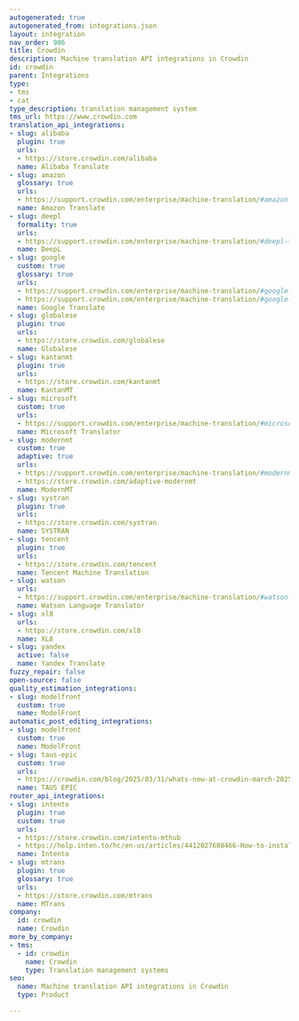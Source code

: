 ```yaml
---
autogenerated: true
autogenerated_from: integrations.json
layout: integration
nav_order: 986
title: Crowdin
description: Machine translation API integrations in Crowdin
id: crowdin
parent: Integrations
type:
- tms
- cat
type_description: translation management system
tms_url: https://www.crowdin.com
translation_api_integrations:
- slug: alibaba
  plugin: true
  urls:
  - https://store.crowdin.com/alibaba
  name: Alibaba Translate
- slug: amazon
  glossary: true
  urls:
  - https://support.crowdin.com/enterprise/machine-translation/#amazon-translate
  name: Amazon Translate
- slug: deepl
  formality: true
  urls:
  - https://support.crowdin.com/enterprise/machine-translation/#deepl-translator
  name: DeepL
- slug: google
  custom: true
  glossary: true
  urls:
  - https://support.crowdin.com/enterprise/machine-translation/#google-translate
  - https://support.crowdin.com/enterprise/machine-translation/#google-cloud-automl-translation
  name: Google Translate
- slug: globalese
  plugin: true
  urls:
  - https://store.crowdin.com/globalese
  name: Globalese
- slug: kantanmt
  plugin: true
  urls:
  - https://store.crowdin.com/kantanmt
  name: KantanMT
- slug: microsoft
  custom: true
  urls:
  - https://support.crowdin.com/enterprise/machine-translation/#microsoft-translator
  name: Microsoft Translator
- slug: modernmt
  custom: true
  adaptive: true
  urls:
  - https://support.crowdin.com/enterprise/machine-translation/#modernmt
  - https://store.crowdin.com/adaptive-modernmt
  name: ModernMT
- slug: systran
  plugin: true
  urls:
  - https://store.crowdin.com/systran
  name: SYSTRAN
- slug: tencent
  plugin: true
  urls:
  - https://store.crowdin.com/tencent
  name: Tencent Machine Translation
- slug: watson
  urls:
  - https://support.crowdin.com/enterprise/machine-translation/#watson-ibm-translator
  name: Watson Language Translator
- slug: xl8
  urls:
  - https://store.crowdin.com/xl8
  name: XL8
- slug: yandex
  active: false
  name: Yandex Translate
fuzzy_repair: false
open-source: false
quality_estimation_integrations:
- slug: modelfront
  custom: true
  name: ModelFront
automatic_post_editing_integrations:
- slug: modelfront
  custom: true
  name: ModelFront
- slug: taus-epic
  custom: true
  urls:
  - https://crowdin.com/blog/2025/03/31/whats-new-at-crowdin-march-2025#taus-qe--ape-for-crowdin-enterprise
  name: TAUS EPIC
router_api_integrations:
- slug: intento
  plugin: true
  custom: true
  urls:
  - https://store.crowdin.com/intento-mthub
  - https://help.inten.to/hc/en-us/articles/4412027688466-How-to-install-and-configure-Intento-plugin-for-Crowdin
  name: Intento
- slug: mtrans
  plugin: true
  glossary: true
  urls:
  - https://store.crowdin.com/mtrans
  name: MTrans
company:
  id: crowdin
  name: Crowdin
more_by_company:
- tms:
  - id: crowdin
    name: Crowdin
    type: Translation management systems
seo:
  name: Machine translation API integrations in Crowdin
  type: Product

---
```


